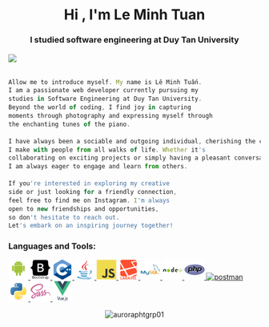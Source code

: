 <h1 align="center">Hi , I'm Le Minh Tuan</h1>
<h3 align="center">I studied software engineering at Duy Tan University</h3>

<img align="center"
    src="https://scontent.fhan4-3.fna.fbcdn.net/v/t39.30808-6/273047918_1154538521752212_8550643428154506428_n.jpg?_nc_cat=100&ccb=1-7&_nc_sid=174925&_nc_ohc=V-Q6-6HU9eYAX-o0C_q&_nc_ht=scontent.fhan4-3.fna&oh=00_AfAP0C1YiWD2PpUdlj316Dw7YyPOcpA8J91CyAOHr7dbYA&oe=64CA890C"
    width="350">

```js

Allow me to introduce myself. My name is Lê Minh Tuấn.
I am a passionate web developer currently pursuing my
studies in Software Engineering at Duy Tan University.
Beyond the world of coding, I find joy in capturing
moments through photography and expressing myself through
the enchanting tunes of the piano.

I have always been a sociable and outgoing individual, cherishing the connections
I make with people from all walks of life. Whether it's
collaborating on exciting projects or simply having a pleasant conversation,
I am always eager to engage and learn from others.

If you're interested in exploring my creative
side or just looking for a friendly connection,
feel free to find me on Instagram. I'm always
open to new friendships and opportunities,
so don't hesitate to reach out.
Let's embark on an inspiring journey together!

```


<h3 align="left">Languages and Tools:</h3>
<p align="left"> <a href="https://developer.android.com" target="_blank" rel="noreferrer"> <img src="https://raw.githubusercontent.com/devicons/devicon/master/icons/android/android-original-wordmark.svg" alt="android" width="40" height="40"/> </a> <a href="https://getbootstrap.com" target="_blank" rel="noreferrer"> <img src="https://raw.githubusercontent.com/devicons/devicon/master/icons/bootstrap/bootstrap-plain-wordmark.svg" alt="bootstrap" width="40" height="40"/> </a> <a href="https://www.w3schools.com/cpp/" target="_blank" rel="noreferrer"> <img src="https://raw.githubusercontent.com/devicons/devicon/master/icons/cplusplus/cplusplus-original.svg" alt="cplusplus" width="40" height="40"/> </a> <a href="https://www.java.com" target="_blank" rel="noreferrer"> <img src="https://raw.githubusercontent.com/devicons/devicon/master/icons/java/java-original.svg" alt="java" width="40" height="40"/> </a> <a href="https://developer.mozilla.org/en-US/docs/Web/JavaScript" target="_blank" rel="noreferrer"> <img src="https://raw.githubusercontent.com/devicons/devicon/master/icons/javascript/javascript-original.svg" alt="javascript" width="40" height="40"/> </a> <a href="https://laravel.com/" target="_blank" rel="noreferrer"> <img src="https://raw.githubusercontent.com/devicons/devicon/master/icons/laravel/laravel-plain-wordmark.svg" alt="laravel" width="40" height="40"/> </a> <a href="https://www.mysql.com/" target="_blank" rel="noreferrer"> <img src="https://raw.githubusercontent.com/devicons/devicon/master/icons/mysql/mysql-original-wordmark.svg" alt="mysql" width="40" height="40"/> </a> <a href="https://nodejs.org" target="_blank" rel="noreferrer"> <img src="https://raw.githubusercontent.com/devicons/devicon/master/icons/nodejs/nodejs-original-wordmark.svg" alt="nodejs" width="40" height="40"/> </a> <a href="https://www.php.net" target="_blank" rel="noreferrer"> <img src="https://raw.githubusercontent.com/devicons/devicon/master/icons/php/php-original.svg" alt="php" width="40" height="40"/> </a> <a href="https://postman.com" target="_blank" rel="noreferrer"> <img src="https://www.vectorlogo.zone/logos/getpostman/getpostman-icon.svg" alt="postman" width="40" height="40"/> </a> <a href="https://www.python.org" target="_blank" rel="noreferrer"> <img src="https://raw.githubusercontent.com/devicons/devicon/master/icons/python/python-original.svg" alt="python" width="40" height="40"/> </a> <a href="https://sass-lang.com" target="_blank" rel="noreferrer"> <img src="https://raw.githubusercontent.com/devicons/devicon/master/icons/sass/sass-original.svg" alt="sass" width="40" height="40"/> </a> <a href="https://vuejs.org/" target="_blank" rel="noreferrer"> <img src="https://raw.githubusercontent.com/devicons/devicon/master/icons/vuejs/vuejs-original-wordmark.svg" alt="vuejs" width="40" height="40"/> </a> </p>


<p align="center"><img align="center"
        src="https://github-readme-stats.vercel.app/api/top-langs?username=auroraphtgrp01&show_icons=true&locale=en&layout=compact"
        alt="auroraphtgrp01" /></p>
